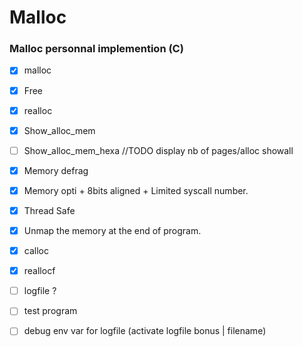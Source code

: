 # Malloc

### Malloc personnal implemention (C)


- [x] malloc
- [x] Free
- [x] realloc
- [x] Show_alloc_mem

- [ ] Show_alloc_mem_hexa //TODO display nb of pages/alloc showall
- [x] Memory defrag
- [x] Memory opti + 8bits aligned + Limited syscall number.
- [x] Thread Safe
- [x] Unmap the memory at the end of program.
- [x] calloc
- [x] reallocf
- [ ] logfile ?
- [ ] test program
- [ ] debug env var for logfile (activate logfile bonus | filename)